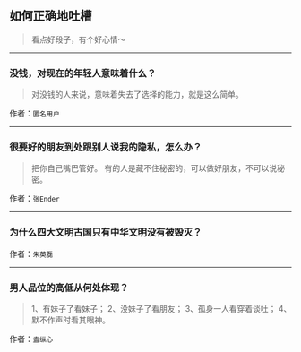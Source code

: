 ## 如何正确地吐槽

> 看点好段子，有个好心情～


 
---

### 没钱，对现在的年轻人意味着什么？

> 对没钱的人来说，意味着失去了选择的能力，就是这么简单。


作者：`匿名用户`

---

### 很要好的朋友到处跟别人说我的隐私，怎么办？

> 把你自己嘴巴管好。
> 有的人是藏不住秘密的，可以做好朋友，不可以说秘密。


作者：`张Ender`

---

### 为什么四大文明古国只有中华文明没有被毁灭？

> 


作者：`朱英磊`

---

### 男人品位的高低从何处体现？

> 1、有妹子了看妹子；
> 2、没妹子了看朋友；
> 3、孤身一人看穿着谈吐；
> 4、默不作声时看其眼神。


作者：`盍纵心`